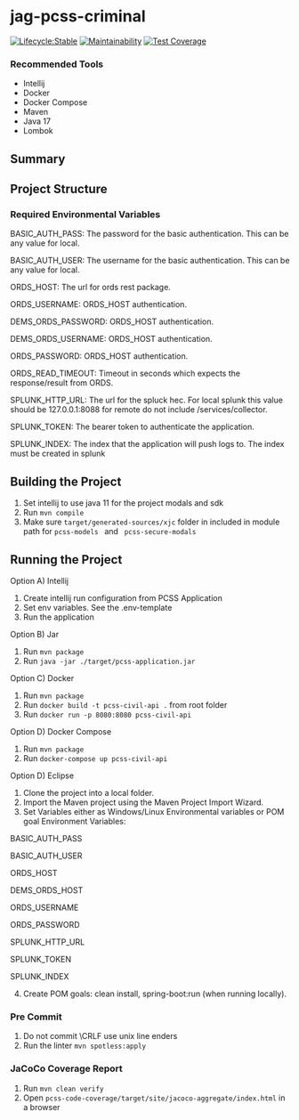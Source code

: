 # jag-pcss-criminal

[![Lifecycle:Stable](https://img.shields.io/badge/Lifecycle-Stable-97ca00)](https://github.com/bcgov/jag-pcss-criminal)
[![Maintainability](https://api.codeclimate.com/v1/badges/602085fc42697705f899/maintainability)](https://codeclimate.com/github/bcgov/jag-pcss-criminal/maintainability)
[![Test Coverage](https://api.codeclimate.com/v1/badges/602085fc42697705f899/test_coverage)](https://codeclimate.com/github/bcgov/jag-pcss-criminal/test_coverage)

### Recommended Tools
* Intellij
* Docker
* Docker Compose
* Maven
* Java 17
* Lombok

## Summary

## Project Structure

### Required Environmental Variables

BASIC_AUTH_PASS: The password for the basic authentication. This can be any value for local.

BASIC_AUTH_USER: The username for the basic authentication. This can be any value for local.

ORDS_HOST: The url for ords rest package.

ORDS_USERNAME: ORDS_HOST authentication.

DEMS_ORDS_PASSWORD: ORDS_HOST authentication.

DEMS_ORDS_USERNAME: ORDS_HOST authentication.

ORDS_PASSWORD: ORDS_HOST authentication.

ORDS_READ_TIMEOUT: Timeout in seconds which expects the response/result from ORDS.

SPLUNK_HTTP_URL: The url for the spluck hec. For local splunk this value should be 127.0.0.1:8088 for
remote do not include /services/collector.

SPLUNK_TOKEN: The bearer token to authenticate the application.

SPLUNK_INDEX: The index that the application will push logs to. The index must be created in splunk

## Building the Project
1) Set intellij to use java 11 for the project modals and sdk
2) Run ``mvn compile``
3) Make sure ```target/generated-sources/xjc``` folder in included in module path for ```pcss-models ``` and ``` pcss-secure-modals```

## Running the Project
Option A) Intellij
1) Create intellij run configuration from PCSS Application
2) Set env variables. See the .env-template
3) Run the application

Option B) Jar
1) Run ```mvn package```
2) Run ```java -jar ./target/pcss-application.jar```

Option C) Docker
1) Run ```mvn package```
2) Run ```docker build -t pcss-civil-api .``` from root folder
3) Run ```docker run -p 8080:8080 pcss-civil-api```

Option D) Docker Compose
1) Run ```mvn package```
2) Run ```docker-compose up pcss-civil-api```

Option D) Eclipse
1) Clone the project into a local folder.
2) Import the Maven project using the Maven Project Import Wizard.
3) Set Variables either as Windows/Linux Environmental variables or POM goal Environment Variables:

BASIC_AUTH_PASS

BASIC_AUTH_USER

ORDS_HOST

DEMS_ORDS_HOST

ORDS_USERNAME

ORDS_PASSWORD

SPLUNK_HTTP_URL

SPLUNK_TOKEN

SPLUNK_INDEX

4) Create POM goals: clean install, spring-boot:run  (when running locally).

### Pre Commit
1) Do not commit \CRLF use unix line enders
2) Run the linter ```mvn spotless:apply```

### JaCoCo Coverage Report
1) Run ```mvn clean verify```
3) Open ```pcss-code-coverage/target/site/jacoco-aggregate/index.html``` in a browser
